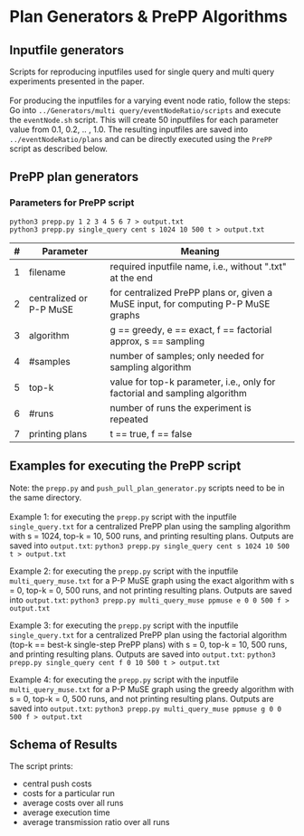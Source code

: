 # Plan Generators & PrePP Algorithms

## Inputfile generators
Scripts for reproducing inputfiles used for single query and multi query experiments presented in the paper.\
\
For producing the inputfiles for a varying event node ratio, follow the steps:\
Go into `../Generators/multi query/eventNodeRatio/scripts` and execute the `eventNode.sh` script. This will create 50 inputfiles for each parameter value from 0.1, 0.2, .. , 1.0. The resulting inputfiles are saved into `../eventNodeRatio/plans` and can be directly executed using the `PrePP` script as described below.

## PrePP plan generators
### Parameters for PrePP script
`python3 prepp.py 1 2 3 4 5 6 7 > output.txt`\
`python3 prepp.py single_query cent s 1024 10 500 t > output.txt`

|#|Parameter                                  |Meaning                  |
|-|-------------------------------------------|-----------------------|
|1| filename                                  |required inputfile name, i.e., without ".txt" at the end|
|2| centralized or P-P MuSE                   |for centralized PrePP plans or, given a MuSE input, for computing P-P MuSE graphs|
|3| algorithm                                 |g == greedy, e == exact, f == factorial approx, s == sampling
|4| #samples                                  |number of samples; only needed for sampling algorithm |
|5| top-k                                     |value for top-k parameter, i.e., only for factorial and sampling algorithm|
|6| #runs                                     |number of runs the experiment is repeated|
|7| printing plans                            |t == true, f == false|


## Examples for executing the PrePP script
Note: the `prepp.py` and `push_pull_plan_generator.py` scripts need to be in the same directory.\
\
Example 1: for executing the `prepp.py` script with the inputfile `single_query.txt` for a centralized PrePP plan using the sampling algorithm with s = 1024, top-k = 10, 500 runs, and printing resulting plans. Outputs are saved into `output.txt`:
`python3 prepp.py single_query cent s 1024 10 500 t > output.txt`

Example 2: for executing the `prepp.py` script with the inputfile `multi_query_muse.txt` for a P-P MuSE graph using the exact algorithm with s = 0, top-k = 0, 500 runs, and not printing resulting plans. Outputs are saved into `output.txt`:
`python3 prepp.py multi_query_muse ppmuse e 0 0 500 f > output.txt`

Example 3: for executing the `prepp.py` script with the inputfile `single_query.txt` for a centralized PrePP plan using the factorial algorithm (top-k == best-k single-step PrePP plans) with s = 0, top-k = 10, 500 runs, and printing resulting plans. Outputs are saved into `output.txt`:
`python3 prepp.py single_query cent f 0 10 500 t > output.txt`

Example 4: for executing the `prepp.py` script with the inputfile `multi_query_muse.txt` for a P-P MuSE graph using the greedy algorithm with s = 0, top-k = 0, 500 runs, and not printing resulting plans. Outputs are saved into `output.txt`:
`python3 prepp.py multi_query_muse ppmuse g 0 0 500 f > output.txt`



## Schema of Results
The script prints:
- central push costs
- costs for a particular run
- average costs over all runs
- average execution time
- average transmission ratio over all runs
